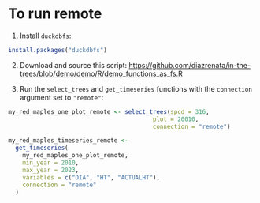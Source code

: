 # To run remote

1.  Install `duckdbfs`:

``` r
install.packages("duckdbfs")
```

2.  Download and source this script:
    <https://github.com/diazrenata/in-the-trees/blob/demo/demo/R/demo_functions_as_fs.R>

3.  Run the `select_trees` and `get_timeseries` functions with the
    `connection` argument set to `"remote"`:

``` r
my_red_maples_one_plot_remote <- select_trees(spcd = 316,
                                         plot = 20010,
                                         connection = "remote")

my_red_maples_timeseries_remote <-
  get_timeseries(
    my_red_maples_one_plot_remote,
    min_year = 2010,
    max_year = 2023,
    variables = c("DIA", "HT", "ACTUALHT"),
    connection = "remote"
  )
```
